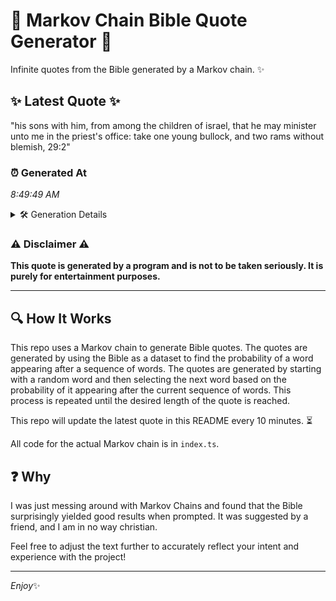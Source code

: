# 📖 Markov Chain Bible Quote Generator 📖

Infinite quotes from the Bible generated by a Markov chain. ✨

## ✨ Latest Quote ✨
"his sons with him, from among the children of israel, that he may minister unto me in the priest's office: take one young bullock, and two rams without blemish, 29:2"

### ⏰ Generated At
*8:49:49 AM*

<details>
    <summary>🛠️ Generation Details</summary>
    <p>
        <strong>🌱 Seed:</strong> his<br>
        <strong>🔄 Iterations:</strong> 29<br>
        <strong>📜 Context History:</strong><br>[ his ]: sons<br>[ his, sons ]: with<br>[ his, sons, with ]: him,<br>[ his, sons, with, him, ]: from<br>[ his, sons, with, him,, from ]: among<br>[ his, sons, with, him,, from, among ]: the<br>[ sons, with, him,, from, among, the ]: children<br>[ with, him,, from, among, the, children ]: of<br>[ him,, from, among, the, children, of ]: israel,<br>[ from, among, the, children, of, israel, ]: that<br>[ among, the, children, of, israel,, that ]: he<br>[ the, children, of, israel,, that, he ]: may<br>[ children, of, israel,, that, he, may ]: minister<br>[ of, israel,, that, he, may, minister ]: unto<br>[ israel,, that, he, may, minister, unto ]: me<br>[ that, he, may, minister, unto, me ]: in<br>[ he, may, minister, unto, me, in ]: the<br>[ may, minister, unto, me, in, the ]: priest's<br>[ minister, unto, me, in, the, priest's ]: office:<br>[ unto, me, in, the, priest's, office: ]: take<br>[ me, in, the, priest's, office:, take ]: one<br>[ in, the, priest's, office:, take, one ]: young<br>[ the, priest's, office:, take, one, young ]: bullock,<br>[ priest's, office:, take, one, young, bullock, ]: and<br>[ office:, take, one, young, bullock,, and ]: two<br>[ take, one, young, bullock,, and, two ]: rams<br>[ one, young, bullock,, and, two, rams ]: without<br>[ young, bullock,, and, two, rams, without ]: blemish,<br>[ bullock,, and, two, rams, without, blemish, ]: 29:2<br>
    </p>
</details>

### ⚠️ Disclaimer ⚠️
**This quote is generated by a program and is not to be taken seriously. It is purely for entertainment purposes.**

---

## 🔍 How It Works

This repo uses a Markov chain to generate Bible quotes. The quotes are generated by using the Bible as a dataset to find the probability of a word appearing after a sequence of words. The quotes are generated by starting with a random word and then selecting the next word based on the probability of it appearing after the current sequence of words. This process is repeated until the desired length of the quote is reached.

This repo will update the latest quote in this README every 10 minutes. ⏳

All code for the actual Markov chain is in `index.ts`.

## ❓ Why

I was just messing around with Markov Chains and found that the Bible surprisingly yielded good results when prompted. 
It was suggested by a friend, and I am in no way christian.

Feel free to adjust the text further to accurately reflect your intent and experience with the project!

---

*Enjoy*✨
